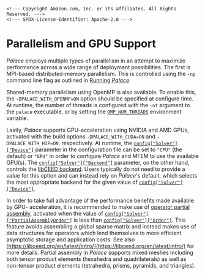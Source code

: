 ```@raw html
<!--- Copyright Amazon.com, Inc. or its affiliates. All Rights Reserved. --->
<!--- SPDX-License-Identifier: Apache-2.0 --->
```

# Parallelism and GPU Support

*Palace* employs multiple types of parallelism in an attempt to maximize performance across
a wide range of deployment possibilities. The first is MPI-based distributed-memory
parallelism. This is controlled using the `-np` command line flag as outlined in
[Running *Palace*](../run.md).

Shared-memory parallelism using OpenMP is also available. To enable this, the
`-DPALACE_WITH_OPENMP=ON` option should be specified at configure time. At runtime, the
number of threads is configured with the `-nt` argument to the `palace` executable, or by
setting the [`OMP_NUM_THREADS`](https://www.openmp.org/spec-html/5.0/openmpse50.html)
environment variable.

Lastly, *Palace* supports GPU-acceleration using NVIDIA and AMD GPUs, activated with the
build options `-DPALACE_WITH_CUDA=ON` and `-DPALACE_WITH_HIP=ON`, respectively. At runtime,
the [`config["Solver"]["Device"]`](../config/solver.md#config%5B%22Solver%22%5D) parameter
in the configuration file can be set to `"CPU"` (the default) or `"GPU"` in order to
configure *Palace* and MFEM to use the available GPU(s). The
[`config["Solver"]["Backend"]`](../config/solver.md#config%5B%22Solver%22%5D) parameter, on
the other hand, controls the
[libCEED backend](https://libceed.org/en/latest/gettingstarted/#backends). Users typically
do not need to provide a value for this option and can instead rely on *Palace*'s default,
which selects the most appropriate backend for the given value of
[`config["Solver"]["Device"]`](../config/solver.md#config%5B%22Solver%22%5D).

In order to take full advantage of the performance benefits made available by GPU-
acceleration, it is recommended to make use of
[operator partial assembly](https://mfem.org/performance/), activated when the value of
[`config["Solver"]["PartialAssemblyOrder"]`](../config/solver.md#config%5B%22Solver%22%5D)
is less than [`config["Solver"]["Order"]`](../config/solver.md#config%5B%22Solver%22%5D).
This feature avoids assembling a global sparse matrix and instead makes use of data
structures for operators which lend themselves to more efficient asymptotic storage and
application costs. See also
[https://libceed.org/en/latest/intro/](https://libceed.org/en/latest/intro/) for more
details. Partial assembly in *Palace* supports mixed meshes including both tensor product
elements (hexahedra and quadrilaterals) as well as non-tensor product elements
(tetrahedra, prisms, pyramids, and triangles).
